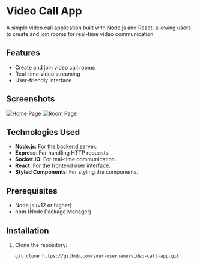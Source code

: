 # Video Call App

A simple video call application built with Node.js and React, allowing users to create and join rooms for real-time video communication.

## Features

- Create and join video call rooms
- Real-time video streaming
- User-friendly interface

## Screenshots

![Home Page](path/to/homepage-image.png)
![Room Page](path/to/room-page-image.png)

## Technologies Used

- **Node.js**: For the backend server.
- **Express**: For handling HTTP requests.
- **Socket.IO**: For real-time communication.
- **React**: For the frontend user interface.
- **Styled Components**: For styling the components.

## Prerequisites

- Node.js (v12 or higher)
- npm (Node Package Manager)

## Installation

1. Clone the repository:
   ```bash
   git clone https://github.com/your-username/video-call-app.git

